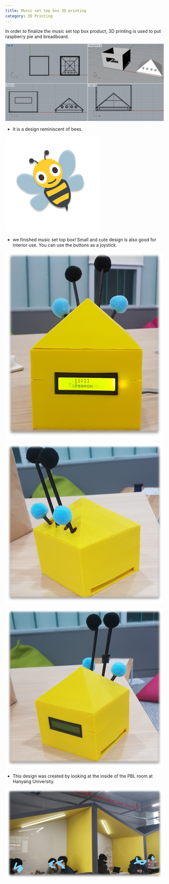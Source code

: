 ```yaml
---
title: Music set top box 3D printing
category: 3D Printing
---
```


In order to finalize the music set top box product,
3D printing is used to put raspberry pie and breadboard.

<!-- more -->


![lino](https://raw.githubusercontent.com/Yedolseo/Yedolseo.github.io/master/_posts/lino2.png)

 - It is a design reminiscent of bees. 
 
 
![Finished](https://github.com/Yedolseo/Yedolseo.github.io/blob/master/bee.png)




- we finished music set top box! Small and cute design is also good for interior use. 
  You can use the buttons as a joystick.



![Finished](https://github.com/Yedolseo/Yedolseo.github.io/blob/master/final3.png)


![Finished](https://github.com/Yedolseo/Yedolseo.github.io/blob/master/final2.png)


![Finished](https://github.com/Yedolseo/Yedolseo.github.io/blob/master/final.png)



- This design was created by looking at the inside of the PBL room at Hanyang University.


![room](https://github.com/Yedolseo/Yedolseo.github.io/blob/master/room.png)


